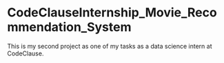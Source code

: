 # CodeClauseInternship_Movie_Recommendation_System
This is my second project as one of my tasks as a data science intern at CodeClause.
